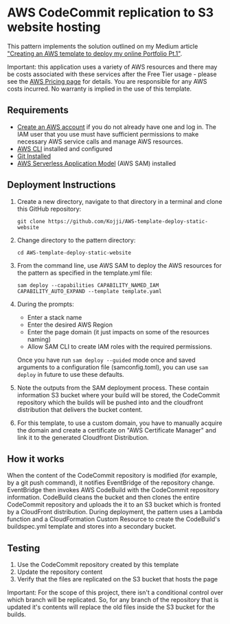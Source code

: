 # AWS CodeCommit replication to S3 website hosting

This pattern implements the solution outlined on my Medium article ["Creating an AWS template to deploy my online Portfolio Pt.1"](https://medium.com/@fernandokojidev/deploying-my-portfolio-on-aws-78f96767e04e).

Important: this application uses a variety of AWS resources and there may be costs associated with these services after the Free Tier usage - please see the [AWS Pricing page](https://aws.amazon.com/pricing/) for details. You are responsible for any AWS costs incurred. No warranty is implied in the use of this template.

## Requirements

* [Create an AWS account](https://portal.aws.amazon.com/gp/aws/developer/registration/index.html) if you do not already have one and log in. The IAM user that you use must have sufficient permissions to make necessary AWS service calls and manage AWS resources.
* [AWS CLI](https://docs.aws.amazon.com/cli/latest/userguide/install-cliv2.html) installed and configured
* [Git Installed](https://git-scm.com/book/en/v2/Getting-Started-Installing-Git)
* [AWS Serverless Application Model](https://docs.aws.amazon.com/serverless-application-model/latest/developerguide/serverless-sam-cli-install.html) (AWS SAM) installed

## Deployment Instructions

1. Create a new directory, navigate to that directory in a terminal and clone this GitHub repository:
    ``` 
    git clone https://github.com/Kojji/AWS-template-deploy-static-website
    ```
2. Change directory to the pattern directory:
    ```
    cd AWS-template-deploy-static-website
    ```
3. From the command line, use AWS SAM to deploy the AWS resources for the pattern as specified in the template.yml file:
    ```
    sam deploy --capabilities CAPABILITY_NAMED_IAM CAPABILITY_AUTO_EXPAND --template template.yaml
    ```
4. During the prompts:
    * Enter a stack name
    * Enter the desired AWS Region
    * Enter the page domain (it just impacts on some of the resources naming)
    * Allow SAM CLI to create IAM roles with the required permissions.

    Once you have run `sam deploy --guided` mode once and saved arguments to a configuration file (samconfig.toml), you can use `sam deploy` in future to use these defaults.

5. Note the outputs from the SAM deployment process. These contain information S3 bucket where your build will be stored, the CodeCommit repository which the builds will be pushed into and the cloudfront distribution that delivers the bucket content.

6. For this template, to use a custom domain, you have to manually acquire the domain and create a certificate on "AWS Certificate Manager" and link it to the generated Cloudfront Distribution. 

## How it works

When the content of the CodeCommit repository is modified (for example, by a git push command), it notifies EventBridge of the repository change. EventBridge then invokes AWS CodeBuild with the CodeCommit repository information. CodeBuild cleans the bucket and then clones the entire CodeCommit repository and uploads the it to an S3 bucket which is fronted by a CloudFront distribution.
During deployment, the pattern uses a Lambda function and a CloudFormation Custom Resource to create the CodeBuild's buildspec.yml template and stores into a secondary bucket.

## Testing

1. Use the CodeCommit repository created by this template
2. Update the repository content
3. Verify that the files are replicated on the S3 bucket that hosts the page

Important: For the scope of this project, there isn't a conditional control over which branch will be replicated. So, for any branch of the repository that is updated it's contents will replace the old files inside the S3 bucket for the builds.
